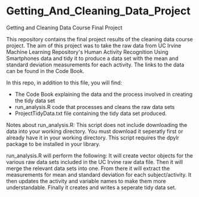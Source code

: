 # Getting_And_Cleaning_Data_Project
Getting and Cleaning Data Course Final Project

This repository contains the final project results of the cleaning data course project. 
The aim of this project was to take the raw data from UC Irvine Machine Learning Repository's Human Activity Recognition Using Smartphones data and tidy it to produce a data set with the mean and standard deviation measurements for each activity. The links to the data can be found in the Code Book.

In this repo, in addition to this file, you will find:
- The Code Book explaining the data and the process involved in creating the tidy data set
- run_analysis.R code that processes and cleans the raw data sets
- ProjectTidyData.txt file containing the tidy data set produced.

Notes about run_analysis.R:
  This script does not include downloading the data into your working directory. You must download it seperatly first or already have it in your working directory. 
  This script requires the dpylr package to be installed in your library. 

  run_analysis.R will perform the following:
    It will create vector objects for the various raw data sets included in the UC Irvine raw data file.
    Then it will merge the relevant data sets into one.
    From there it will extract the measurements for mean and standard deviation for each subject/activity.
    It then updates the activity and variable names to make them more understandable.
    Finally it creates and writes a seperate tidy data set. 
